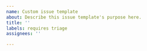```yaml
---
name: Custom issue template
about: Describe this issue template's purpose here.
title: ''
labels: requires triage
assignees: ''

---
```



